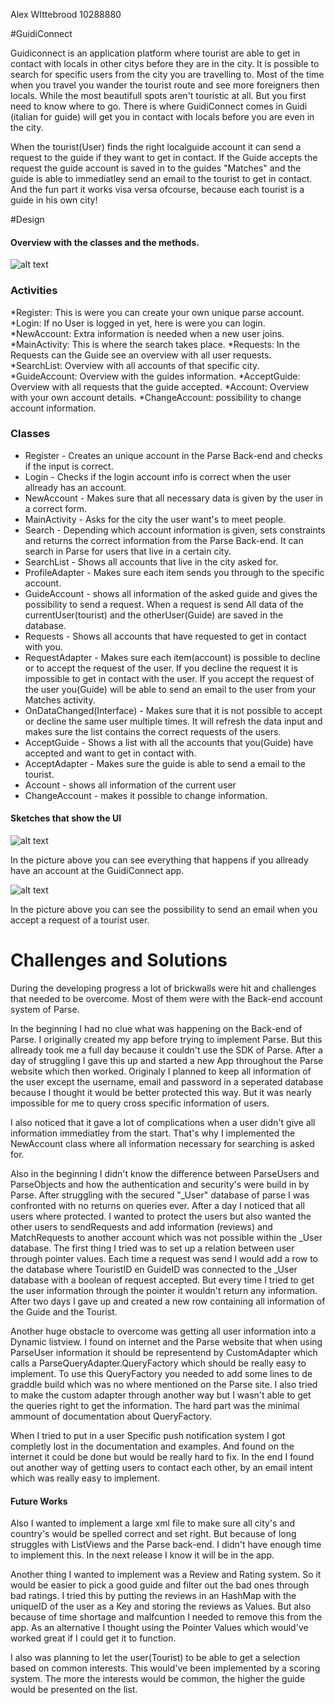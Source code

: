 
Alex WIttebrood 10288880

#GuidiConnect

Guidiconnect is an application platform where tourist are able to get in contact with locals in other citys before they are in the city. It is possible to search for specific users from the city you are travelling to. 
Most of the time when you travel you wander the tourist route and see more foreigners then locals. While the most beautifull spots aren't touristic at all. But you first need to know where to go. There is where GuidiConnect comes in Guidi (italian for guide) will get you in contact with locals before you are even in the city.

When the tourist(User) finds the right localguide account it can send a request to the  guide if they want to get in contact. If the Guide accepts the request the guide account is saved in to the guides "Matches" and the guide is able to immediatley send an email to the tourist to get in contact.
And the fun part it works visa versa ofcourse, because each tourist is a guide in his own city!

#Design

#### Overview with the classes and the methods. 


![alt text](https://github.com/alexwit/project-guiri/blob/master/doc/newClassOverview%20(1).JPG "New Class Overview")

### Activities
*Register: This is were you can create your own unique parse account.
*Login: If no User is logged in yet, here is were you can login.
*NewAccount: Extra information is needed when a new user joins.
*MainActivity: This is where the search takes place.
*Requests: In the Requests can the Guide see an overview with all user requests. 
*SearchList: Overview with all accounts of that specific city. 
*GuideAccount: Overview with the guides information.
*AcceptGuide: Overview with all requests that the guide accepted.
*Account: Overview with your own account details.
*ChangeAccount: possibility to change account information.

### Classes
* Register - Creates an unique account in the Parse Back-end and checks if the input is correct.
* Login - Checks if the login account info is correct when the user allready has an account.
* NewAccount - Makes sure that all necessary data is given by the user in a correct form.
* MainActivity - Asks for the city the user want's to meet people.
* Search - Depending which account information is given, sets constraints and returns the correct information from the Parse Back-end. It can search in Parse for users that live in a certain city.
* SearchList - Shows all accounts that live in the city asked for.
* ProfileAdapter - Makes sure each item sends you through to the specific account.
* GuideAccount - shows all information of the asked guide and gives the possibility to send a request. When a request is send All data of the currentUser(tourist) and the otherUser(Guide) are saved in the database.
* Requests - Shows all accounts that have requested to get in contact with you.
* RequestAdapter - Makes sure each item(account) is possible to decline or to accept the request of the user. If you decline the request it is impossible to get in contact with the user. If you accept the request of the user you(Guide) will be able to send an email to the user from your Matches activity.
* OnDataChanged(Interface) - Makes sure that it is not possible to accept or decline the same user multiple times. It will refresh the data input and makes sure the list contains the correct requests of the users.
* AcceptGuide - Shows a list with all the accounts that you(Guide) have accepted and want to get in contact with.
* AcceptAdapter - Makes sure the guide is able to send a email to the tourist.
* Account - shows all information of the current user
* ChangeAccount - makes it possible to change information.
 

#### Sketches that show the UI 

![alt text](https://github.com/alexwit/project-guiri/blob/master/doc/Overzichtscreens.jpg "Overview Start screens")

In the picture above you can see everything that happens if you allready have an account at the GuidiConnect app.

![alt text](https://github.com/alexwit/project-guiri/blob/master/doc/overzichtrequestmatches.JPG "Request and matches screens")

In the picture above you can see the possibility to send an email when you accept a request of a tourist user.


# Challenges and Solutions

During the developing progress a lot of brickwalls were hit and challenges that needed to be overcome. Most of them were with the Back-end account system of Parse. 

In the beginning I had no clue what was happening on the Back-end of Parse.
I originally created my app before trying to implement Parse. But this allready took me a full day because it couldn't use the SDK of Parse. After a day of struggling I gave this up and started a new App throughout the Parse website which then worked. Originaly I planned to keep all information of the user except the username, email and password in a seperated database because I thought it would be better protected this way. But it was nearly impossible for me to query cross specific information of users. 

I also noticed that it gave a lot of complications when a user didn't give all information immediatley from the start. That's why I implemented the NewAccount class where all information necessary for searching is asked for. 

Also in the beginning I didn't know the difference between ParseUsers and ParseObjects and how the authentication and security's were build in by Parse. After struggling with the secured "_User" database of parse I was confronted with no returns on queries ever. After a day I noticed that all users where protected. I wanted to protect the users but also wanted the other users to sendRequests and add information (reviews) and MatchRequests to another account which was not possible within the _User database. The first thing I tried was to set up a relation between user through pointer values. Each time a request was send I would add a row to the database where TouristID en GuideID was connected to the _User database with a boolean of request accepted. But every time I tried to get the user information through the pointer it wouldn't return any information. After two days I gave up and created a new row containing all information of the Guide and the Tourist.  


Another huge obstacle to overcome was getting all user information into a Dynamic listview. I found on internet and the Parse website that when using ParseUser information it should be representend by CustomAdapter which calls a ParseQueryAdapter.QueryFactory which should be really easy to implement. To use this QueryFactory you needed to add some lines to de graddle build which was no where mentioned on the Parse site. I also tried to make the custom adapter through another way but I wasn't able to get the queries right to get the information. The hard part was the minimal ammount of documentation about QueryFactory. 

When I tried to put in a user Specific push notification system I got completly lost in the documentation and examples. And found on the internet it could be done but would be really hard to fix. In the end I found out another way of getting users to contact each other, by an email intent which was really easy to implement. 

#### Future Works

Also I wanted to implement a large xml file to make sure all city's and country's would be spelled correct and set right. But because of long struggles with ListViews and the Parse back-end. I didn't have enough time to implement this. In the next release I know it will be in the app.

Another thing I wanted to implement was a Review and Rating system. So it would be easier to pick a good guide and filter out the bad ones through bad ratings. I tried this by putting the reviews in an HashMap with the uniqueID of the user as a Key and storing the reviews as Values. But also because of time shortage and malfcuntion I needed to remove this from the app. As an alternative I thought using the Pointer Values which would've worked great if I could get it to function.

I also was planning to let the user(Tourist) to be able to get a selection based on common interests. This would've been implemented by a scoring system. The more the interests would be common, the higher the guide would be presented on the list. 









